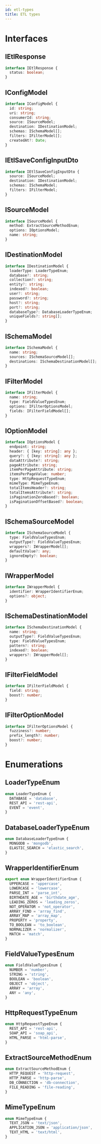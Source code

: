```yaml
---
id: etl-types
title: ETL types
---
```

# Interfaces

## IEtlResponse 

```ts
interface IEtlResponse {
  status: boolean;
}
```

## IConfigModel

```ts
interface IConfigModel {
  id: string;
  uri: string;
  consumerId: string;
  source: ISourceModel;
  destination: IDestinationModel;
  schemas: ISchemaModel[];
  filters: IFilterModel[];
  createdAt?: Date;
}
```

## IEtlSaveConfigInputDto

```ts
interface IEtlSaveConfigInputDto {
  source: ISourceModel;
  destination: IDestinationModel;
  schemas: ISchemaModel;
  filters: IFilterModel;
}
```

## ISourceModel

```ts
interface ISourceModel {
  method: ExtractSourceMethodEnum;
  options: IOptionsModel;
  name: string;
}
```

## IDestinationModel

```ts
interface IDestinationModel {
  loaderType: LoaderTypeEnum;
  database?: string;
  collection?: string;
  entity?: string;
  indexed?: boolean;
  user?: string;
  password?: string;
  host?: string;
  port?: string;
  databaseType?: DatabaseLoaderTypeEnum;
  uniqueFields?: string[];
}
```

## ISchemaModel

```ts
interface ISchemaModel {
  name: string;
  sources: ISchemaSourceModel[];
  destinations: ISchemaDestinationModel[];
}
```

## IFilterModel

```ts
interface IFilterModel {
  name: string;
  type: FieldValueTypesEnum;
  options: IFilterOptionsModel;
  fields: IFilterFieldModel[];
}
```

## IOptionModel

```ts
interface IOptionsModel {
  endpoint: string;
  header: { [key: string]: any };
  query?: { [key: string]: any };
  dataAttribute?: string;
  pageAttribute: string;
  itemPerPageAttribute: string;
  itemsPerPageValue: number;
  type: HttpRequestTypeEnum;
  mimeType: MimeTypeEnum;
  totalItemsHeader?: string;
  totalItemsAttribute?: string;
  isPaginationZeroBased?: boolean;
  isPaginationOffsetBased?: boolean;
}
```

## ISchemaSourceModel

```ts
interface ISchemaSourceModel {
  type: FieldValueTypesEnum;
  outputType?: FieldValueTypesEnum;
  wrappers?: IWrapperModel[];
  defaultValue?: any;
  ignoreEmpty?: boolean;
}
```

## IWrapperModel

```ts
interface IWrapperModel {
  identifier: WrapperIdentifierEnum;
  options?: object;
}
```

## ISchemaDestinationModel

```ts
interface ISchemaDestinationModel {
  name: string;
  outputType?: FieldValueTypesEnum;
  type: FieldValueTypesEnum;
  pattern?: string;
  indexed?: boolean;
  wrappers?: IWrapperModel[];
}
```

## IFilterFieldModel

```ts
interface IFilterFieldModel {
  field: string;
  boost?: number;
}
```

## IFilterOptionModel

```ts
interface IFilterOptionsModel {
  fuzziness?: number;
  prefix_length?: number;
  boost?: number;
}
```

# Enumerations

## LoaderTypeEnum

```ts
enum LoaderTypeEnum {
  DATABASE = 'database',
  REST_API = 'rest-api',
  EVENT = 'event',
}
```

## DatabaseLoaderTypeEnum

```ts
enum DatabaseLoaderTypeEnum {
  MONGODB = 'mongodb',
  ELASTIC_SEARCH = 'elastic_search',
}
```

## WrapperIdentifierEnum

```ts
export enum WrapperIdentifierEnum {
  UPPERCASE = 'uppercase',
  LOWERCASE = 'lowercase',
  PARSE_INT = 'parse_int',
  BIRTHDATE_AGE = 'birthdate_age',
  LEADING_ZEROS = 'leading_zeros',
  NOT_OPERATOR = 'not_operator',
  ARRAY_FIND = 'array_find',
  ARRAY_MAP = 'array_map',
  PROPERTY = 'property',
  TO_BOOLEAN = 'to_boolean',
  NORMALIZER = 'normalizer',
  MATCH = 'match',
}
```

## FieldValueTypesEnum

```ts
enum FieldValueTypesEnum {
  NUMBER = 'number',
  STRING = 'string',
  BOOLEAN = 'boolean',
  OBJECT = 'object',
  ARRAY = 'array',
  ANY = 'any',
}
```

## HttpRequestTypeEnum

```ts
enum HttpRequestTypeEnum {
  REST_API = 'rest-api',
  SOAP_API = 'soap_api',
  HTML_PARSE = 'html-parse',
}
```

## ExtractSourceMethodEnum

```ts
enum ExtractSourceMethodEnum {
  HTTP_REQUEST = 'http-request',
  HTTP_PARSE = 'http-parse',
  DB_CONNECTION = 'db-connection',
  FILE_READING = 'file-reading',
}
```

## MimeTypeEnum

```ts
enum MimeTypeEnum {
  TEXT_JSON = 'text/json',
  APPLICATION_JSON = 'application/json',
  TEXT_HTML = 'text/html',
}

```